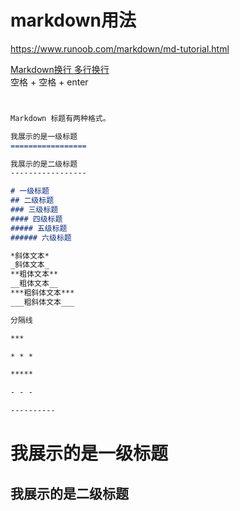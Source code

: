 # markdown用法

<https://www.runoob.com/markdown/md-tutorial.html>

[Markdown换行 多行换行](https://www.jianshu.com/p/763e5b531d8f)  
空格 + 空格 + enter

```markdown


Markdown 标题有两种格式。

我展示的是一级标题
=================

我展示的是二级标题
-----------------

# 一级标题
## 二级标题
### 三级标题
#### 四级标题
##### 五级标题
###### 六级标题

*斜体文本*
_斜体文本_
**粗体文本**
__粗体文本__
***粗斜体文本***
___粗斜体文本___

分隔线

***

* * *

*****

- - -

----------


```

我展示的是一级标题
=================

我展示的是二级标题
-----------------

